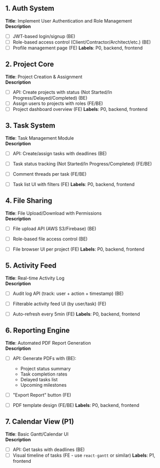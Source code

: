 ## 1. Auth System 
**Title**: Implement User Authentication and Role Management  
**Description**  
- [ ] JWT-based login/signup (BE)
- [ ] Role-based access control (Client/Contractor/Architect/etc.) (BE)
- [ ] Profile management page (FE)
**Labels**: P0, backend, frontend

## 2. Project Core
**Title**: Project Creation & Assignment  
**Description**  
- [ ] API: Create projects with status (Not Started/In Progress/Delayed/Completed) (BE)
- [ ] Assign users to projects with roles (FE/BE)
- [ ] Project dashboard overview (FE)
**Labels**: P0, backend, frontend

## 3. Task System
**Title**: Task Management Module  
**Description**  
- [ ] API: Create/assign tasks with deadlines (BE)
- [ ] Task status tracking (Not Started/In Progress/Completed) (FE/BE)
- [ ] Comment threads per task (FE/BE)
- [ ] Task list UI with filters (FE)
**Labels**: P0, backend, frontend


## 4. File Sharing 
**Title**: File Upload/Download with Permissions  
**Description**  
- [ ] File upload API (AWS S3/Firebase) (BE)
- [ ] Role-based file access control (BE)
- [ ] File browser UI per project (FE)
**Labels**: P0, backend, frontend


## 5. Activity Feed
**Title**: Real-time Activity Log  
**Description**  
- [ ] Audit log API (track: user + action + timestamp) (BE)
- [ ] Filterable activity feed UI (by user/task) (FE)
- [ ] Auto-refresh every 5min (FE)
**Labels**: P0, backend, frontend


## 6. Reporting Engine 
**Title**: Automated PDF Report Generation  
**Description**  
- [ ] API: Generate PDFs with (BE):
  - Project status summary
  - Task completion rates
  - Delayed tasks list
  - Upcoming milestones
- [ ] "Export Report" button (FE)
- [ ] PDF template design (FE/BE)
**Labels**: P0, backend, frontend


## 7. Calendar View (P1)
**Title**: Basic Gantt/Calendar UI  
**Description**  
- [ ] API: Get tasks with deadlines (BE)
- [ ] Visual timeline of tasks (FE - use `react-gantt` or similar)
**Labels**: P1, frontend